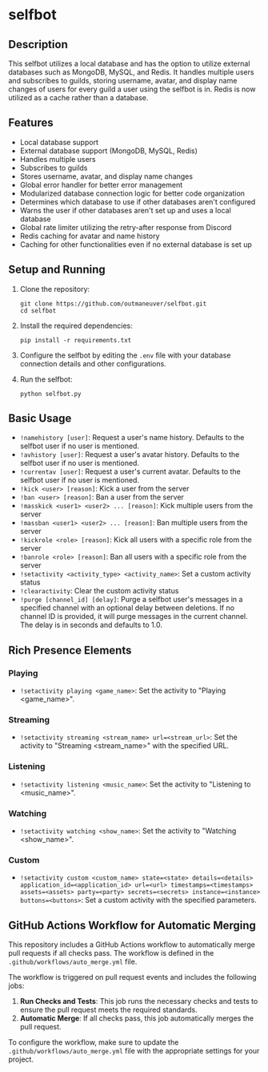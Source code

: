 # selfbot

## Description

This selfbot utilizes a local database and has the option to utilize external databases such as MongoDB, MySQL, and Redis. It handles multiple users and subscribes to guilds, storing username, avatar, and display name changes of users for every guild a user using the selfbot is in. Redis is now utilized as a cache rather than a database.

## Features

- Local database support
- External database support (MongoDB, MySQL, Redis)
- Handles multiple users
- Subscribes to guilds
- Stores username, avatar, and display name changes
- Global error handler for better error management
- Modularized database connection logic for better code organization
- Determines which database to use if other databases aren't configured
- Warns the user if other databases aren't set up and uses a local database
- Global rate limiter utilizing the retry-after response from Discord
- Redis caching for avatar and name history
- Caching for other functionalities even if no external database is set up

## Setup and Running

1. Clone the repository:
   ```
   git clone https://github.com/outmaneuver/selfbot.git
   cd selfbot
   ```

2. Install the required dependencies:
   ```
   pip install -r requirements.txt
   ```

3. Configure the selfbot by editing the `.env` file with your database connection details and other configurations.

4. Run the selfbot:
   ```
   python selfbot.py
   ```

## Basic Usage

- `!namehistory [user]`: Request a user's name history. Defaults to the selfbot user if no user is mentioned.
- `!avhistory [user]`: Request a user's avatar history. Defaults to the selfbot user if no user is mentioned.
- `!currentav [user]`: Request a user's current avatar. Defaults to the selfbot user if no user is mentioned.
- `!kick <user> [reason]`: Kick a user from the server
- `!ban <user> [reason]`: Ban a user from the server
- `!masskick <user1> <user2> ... [reason]`: Kick multiple users from the server
- `!massban <user1> <user2> ... [reason]`: Ban multiple users from the server
- `!kickrole <role> [reason]`: Kick all users with a specific role from the server
- `!banrole <role> [reason]`: Ban all users with a specific role from the server
- `!setactivity <activity_type> <activity_name>`: Set a custom activity status
- `!clearactivity`: Clear the custom activity status
- `!purge [channel_id] [delay]`: Purge a selfbot user's messages in a specified channel with an optional delay between deletions. If no channel ID is provided, it will purge messages in the current channel. The delay is in seconds and defaults to 1.0.

## Rich Presence Elements

### Playing

- `!setactivity playing <game_name>`: Set the activity to "Playing <game_name>".

### Streaming

- `!setactivity streaming <stream_name> url=<stream_url>`: Set the activity to "Streaming <stream_name>" with the specified URL.

### Listening

- `!setactivity listening <music_name>`: Set the activity to "Listening to <music_name>".

### Watching

- `!setactivity watching <show_name>`: Set the activity to "Watching <show_name>".

### Custom

- `!setactivity custom <custom_name> state=<state> details=<details> application_id=<application_id> url=<url> timestamps=<timestamps> assets=<assets> party=<party> secrets=<secrets> instance=<instance> buttons=<buttons>`: Set a custom activity with the specified parameters.

## GitHub Actions Workflow for Automatic Merging

This repository includes a GitHub Actions workflow to automatically merge pull requests if all checks pass. The workflow is defined in the `.github/workflows/auto_merge.yml` file.

The workflow is triggered on pull request events and includes the following jobs:

1. **Run Checks and Tests**: This job runs the necessary checks and tests to ensure the pull request meets the required standards.
2. **Automatic Merge**: If all checks pass, this job automatically merges the pull request.

To configure the workflow, make sure to update the `.github/workflows/auto_merge.yml` file with the appropriate settings for your project.
